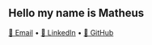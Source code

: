 ## Hello my name is Matheus

<p>
  <a href="matheus06nunes@hotmail.com">📧 Email</a> •
  <a href="https://www.linkedin.com/feed/?trk=sem-ga_campid.12619604099_asid.149519181115_crid.725790844702_kw.linkedin_d.c_tid.kwd-148086543_n.g_mt.e_geo.9102119">🔗 LinkedIn</a> •
  <a href="https://github.com/MatheusNunes166/MatheusNunes166">🐙 GitHub</a>
</p>


<!--
- 📍 Based in Brazil  
- 🎮 I love playing video games in my free time (yes, a true gamer 👾)  
- 🧪 I currently work as a <strong>Junior QA Analyst</strong>  
- 🎓 Studying <strong>Information Systems</strong> (2nd semester)  
- 📚 Always eager to learn new things, especially in tech  
- 🤝 Open to collaboration and networking!
